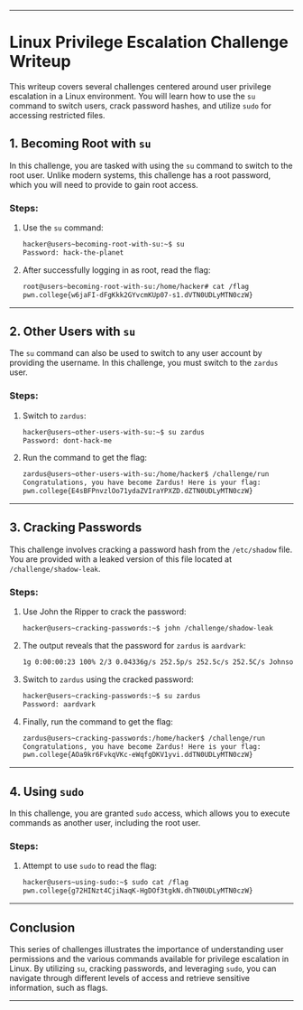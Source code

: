 
---

# **Linux Privilege Escalation Challenge Writeup**

This writeup covers several challenges centered around user privilege escalation in a Linux environment. You will learn how to use the `su` command to switch users, crack password hashes, and utilize `sudo` for accessing restricted files.

## **1. Becoming Root with `su`**

In this challenge, you are tasked with using the `su` command to switch to the root user. Unlike modern systems, this challenge has a root password, which you will need to provide to gain root access.

### **Steps:**

1. Use the `su` command:
   ```bash
   hacker@users~becoming-root-with-su:~$ su  
   Password: hack-the-planet
   ```

2. After successfully logging in as root, read the flag:
   ```bash
   root@users~becoming-root-with-su:/home/hacker# cat /flag  
   pwn.college{w6jaFI-dFgKkk2GYvcmKUp07-s1.dVTN0UDLyMTN0czW}
   ```

---

## **2. Other Users with `su`**

The `su` command can also be used to switch to any user account by providing the username. In this challenge, you must switch to the `zardus` user.

### **Steps:**

1. Switch to `zardus`:
   ```bash
   hacker@users~other-users-with-su:~$ su zardus  
   Password: dont-hack-me
   ```

2. Run the command to get the flag:
   ```bash
   zardus@users~other-users-with-su:/home/hacker$ /challenge/run  
   Congratulations, you have become Zardus! Here is your flag:  
   pwn.college{E4sBFPnvzlOo71ydaZVIraYPXZD.dZTN0UDLyMTN0czW}
   ```

---

## **3. Cracking Passwords**

This challenge involves cracking a password hash from the `/etc/shadow` file. You are provided with a leaked version of this file located at `/challenge/shadow-leak`.

### **Steps:**

1. Use John the Ripper to crack the password:
   ```bash
   hacker@users~cracking-passwords:~$ john /challenge/shadow-leak  
   ```

2. The output reveals that the password for `zardus` is `aardvark`:
   ```bash
   1g 0:00:00:23 100% 2/3 0.04336g/s 252.5p/s 252.5c/s 252.5C/s Johnson..buzz
   ```

3. Switch to `zardus` using the cracked password:
   ```bash
   hacker@users~cracking-passwords:~$ su zardus  
   Password: aardvark
   ```

4. Finally, run the command to get the flag:
   ```bash
   zardus@users~cracking-passwords:/home/hacker$ /challenge/run  
   Congratulations, you have become Zardus! Here is your flag:  
   pwn.college{AOa9kr6FvkqVKc-eWqfgDKV1yvi.ddTN0UDLyMTN0czW}
   ```

---

## **4. Using `sudo`**

In this challenge, you are granted `sudo` access, which allows you to execute commands as another user, including the root user.

### **Steps:**

1. Attempt to use `sudo` to read the flag:
   ```bash
   hacker@users~using-sudo:~$ sudo cat /flag  
   pwn.college{g72HINzt4CjiNaqK-HgDOf3tgkN.dhTN0UDLyMTN0czW}
   ```

---

## **Conclusion**

This series of challenges illustrates the importance of understanding user permissions and the various commands available for privilege escalation in Linux. By utilizing `su`, cracking passwords, and leveraging `sudo`, you can navigate through different levels of access and retrieve sensitive information, such as flags. 

---

